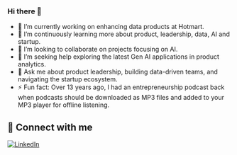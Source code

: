 ### Hi there 👋

- 🔭 I’m currently working on enhancing data products at Hotmart.
- 🌱 I’m continuously learning more about product, leadership, data, AI and startup.
- 👯 I’m looking to collaborate on projects focusing on AI.
- 🤔 I’m seeking help exploring the latest Gen AI applications in product analytics.
- 💬 Ask me about product leadership, building data-driven teams, and navigating the startup ecosystem.
- ⚡ Fun fact: Over 13 years ago, I had an entrepreneurship podcast back when podcasts should be downloaded as MP3 files and added to your MP3 player for offline listening.

## 🔗 Connect with me
[![LinkedIn](https://img.shields.io/badge/linkedin-%230077B5.svg?style=for-the-badge&logo=linkedin&logoColor=white)](https://linkedin.com/in/brunoefa)
